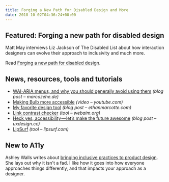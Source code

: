 ```yaml
---
title: Forging a New Path for Disabled Design and More
date: 2018-10-02T04:36:24+00:00
---
```


## Featured: Forging a new path for disabled design

Matt May interviews Liz Jackson of The Disabled List about how interaction designers can evolve their approach to inclusivity and much more.

Read [Forging a new path for disabled design](https://theblog.adobe.com/liz-jackson-accessibility-inclusive-design/).

## News, resources, tools and tutorials

- [WAI-ARIA menus, and why you should generally avoid using them](https://www.marcozehe.de/2018/09/22/wai-aria-menus-and-why-you-should-generally-avoid-using-them/) *(blog post – marcozehe.de)*
- [Making Bulb more accessible](https://www.youtube.com/watch?v=z81aNjvzRKc) *(video – youtube.com)*
- [My favorite design tool](https://ethanmarcotte.com/wrote/a-design-tool/) *(blog post – ethanmarcotte.com)*
- [Link contrast checker](https://webaim.org/resources/linkcontrastchecker/) *(tool – webaim.org)*
- [Heck yes, accessibility — let’s make the future awesome](https://uxdesign.cc/future-tech-accessibility-e93600e8917e) *(blog post – uxdesign.cc)*
- [LipSurf](https://www.lipsurf.com/) *(tool – lipsurf.com)*

## New to A11y

Ashley Walls writes about [bringing inclusive practices to product design](https://medium.com/microsoft-design/bringing-inclusive-practices-to-product-design-e8bd37dd1682). She lays out why it isn't a fad. I like how it goes into how everyone approaches things differently, and that impacts your approach as a designer.
